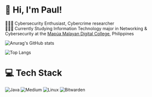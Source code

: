 
# 👋 Hi, I'm Paul!
👩🏻‍💻 Cybersecurity Enthusiast, Cybercrime researcher <br/>
👩🏻‍🎓 Currently Studying Information Technology major in Networking & Cybersecurity at the [Mapúa Malayan Digital College](https://www.mmdc.mcl.edu.ph/), Philippines<br/>

<!-- GitHub stats from https://github.com/anuraghazra/github-readme-stats -->
![Anurag's GitHub stats](https://github-readme-stats.vercel.app/api?username=J0eychnpulpey&show_icons=true&theme=merko)

![Top Langs](https://github-readme-stats.vercel.app/api/top-langs/?username=J0eychnpulpey&hide_progress=true)


# 💻 Tech Stack
<!-- Badges from https://github.com/Ileriayo/markdown-badges -->
![Java](https://img.shields.io/badge/java-%23ED8B00.svg?style=for-the-badge&logo=openjdk&logoColor=white)
![Medium](https://img.shields.io/badge/Medium-12100E?style=for-the-badge&logo=medium&logoColor=white)
![Linux](https://img.shields.io/badge/Linux-FCC624?style=for-the-badge&logo=linux&logoColor=black)
![Bitwarden](https://img.shields.io/badge/bitwarden-%23175DDC.svg?style=for-the-badge&logo=bitwarden&logoColor=white)

